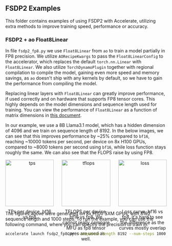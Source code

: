## FSDP2 Examples

This folder contains examples of using FSDP2 with Accelerate, utilizing extra methods to improve training speed, performance or accuracy.

### FSDP2 + ao Float8Linear

In file `fsdp2_fp8.py` we use `Float8Linear` from `ao` to train a model partially in FP8 precision. We utilize `AORecipeKwargs` to pass the `Float8LinearConfig` to the accelerator, 
which replaces the default `torch.nn.Linear` with `Float8Linear`. We also utilize `TorchDynamoPlugin` together with regional compilation to compile the model,
gaining even more speed and memory savings, as `ao` doesn't ship with any kernels by default, so we have to gain the performance from compiling the model.

Replacing linear layers with `Float8Linear` can greatly improve performance, if used correctly and on hardware that supports FP8 tensor cores. This highly depends on the model dimensions and sequence length used for training.
You can view the performance of `Float8Linear` as a function of matrix dimensions in [this document](https://github.com/pytorch/ao/blob/main/torchao/float8/README.md#performance). 

In our example, we use a 8B Llama3.1 model, which has a hidden dimension of 4096 and we train on sequence length of 8192. In the below images, we can see that this improves performance by ~25% compared to `bf16`, reaching ~10000 tokens per second, per device on 8x H100 GPUs, compared to ~8000 tokens per second using `bf16`, while loss function stays roughly the same. We can also see that the FLOPS raise by using FP8.

<div style="display: flex; gap: 25px;">
  <div style="text-align: center; width: 49%;">
    <img src="https://huggingface.co/datasets/huggingface/documentation-images/resolve/main/accelerate/examples/fsdp2/fp8_tps.png" alt="tps" style="width: 100%;">
    <p style="text-align: center; margin-top: 8px;">TPs per device, bf16 vs fp8</p>
  </div>
  <div style="text-align: center; width: 49%;">
    <img src="https://huggingface.co/datasets/huggingface/documentation-images/resolve/main/accelerate/examples/fsdp2/fp8_tflops.png" alt="tflops" style="width: 100%;">
    <p style="text-align: center; margin-top: 8px;">TFLOPS per device, bf16 vs fp8. We cannot really compare MFU as fp8 tensor cores are used as well.</p>
  </div>
  
  <div style="text-align: center; width: 49%;">  
    <img src="https://huggingface.co/datasets/huggingface/documentation-images/resolve/main/accelerate/examples/fsdp2/fp8_loss.png" alt="loss" style="width: 100%; max-width: 900px;">
    <p style="text-align: center; margin-top: 8px;">Loss curve, bf16 vs fp8, it's hard to see the difference as the curves mostly overlap</p>
  </div>
</div>

The figures above were generated on 8x H100 SXM GPUs, with 8192 sequence length and 1000 steps. To run the example, you can use the following command, where you can specify the precision to train in:

```bash
accelerate launch fsdp2_fp8.py --sequence-length 8192 --num-steps 1000 --log_with wandb --precision [fp8 | bf16]
```

